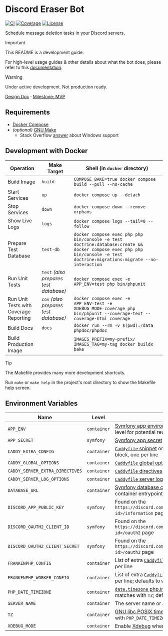 # Discord Eraser Bot

[![CI](https://github.com/kidthales/discord-eraser-bot/workflows/CI/badge.svg)](https://github.com/kidthales/discord-eraser-bot/actions/workflows/ci.yml)
[![Coverage](https://kidthales.com/discord-eraser-bot/coverage/badge.svg)](https://kidthales.com/discord-eraser-bot/coverage/)
[![License](https://img.shields.io/badge/License-AGPL_3.0_Only-blue)](https://github.com/kidthales/discord-eraser-bot/blob/main/LICENSE)

Schedule message deletion tasks in your Discord servers.

> [!IMPORTANT]
> This README is a development guide.
>
> For high-level usage guides & other details about what the bot does, please refer to this [documentation](https://kidthales.com/discord-eraser-bot/).

> [!WARNING]
> Under active development. Not production ready.
>
> [Design Doc](https://github.com/kidthales/discord-eraser-bot/wiki/Design) · [Milestone: MVP](https://github.com/kidthales/discord-eraser-bot/milestone/1)

## Requirements

- [Docker Compose](https://docs.docker.com/compose/install/)
- _(optional)_ [GNU Make](https://www.gnu.org/software/make/)
    - Stack Overflow [answer](https://stackoverflow.com/a/32127632) about Windows support

## Development with Docker

| Operation                              | Make Target                            | Shell (in `docker` directory)                                                                                                                                              |
|----------------------------------------|----------------------------------------|----------------------------------------------------------------------------------------------------------------------------------------------------------------------------|
| Build Image                            | `build`                                | `COMPOSE_BAKE=true docker compose build --pull --no-cache`                                                                                                                 |
| Start Services                         | `up`                                   | `docker compose up --detach`                                                                                                                                               |
| Stop Services                          | `down`                                 | `docker compose down --remove-orphans`                                                                                                                                     |
| Show Live Logs                         | `logs`                                 | `docker compose logs --tail=0 --follow`                                                                                                                                    |
| Prepare Test Database                  | `test-db`                              | `docker compose exec php php bin/console -e test doctrine:database:create && docker compose exec php php bin/console -e test doctrine:migrations:migrate --no-interaction` |
| Run Unit Tests                         | `test` _(also prepares test database)_ | `docker compose exec -e APP_ENV=test php bin/phpunit`                                                                                                                      |
| Run Unit Tests with Coverage Reporting | `cov` _(also prepares test database)_  | `docker compose exec -e APP_ENV=test -e XDEBUG_MODE=coverage php bin/phpunit --coverage-text --coverage-html coverage`                                                     |
| Build Docs                             | `docs`                                 | `docker run --rm -v $(pwd):/data phpdoc/phpdoc`                                                                                                                            |
| Build Production Image                 |                                        | `IMAGES_PREFIX=my-prefix/ IMAGES_TAG=my-tag docker buildx bake`                                                                                                            |

> [!TIP]
> The Makefile provides many more development shortcuts.
>
> Run `make` or `make help` in the project's root directory to show the Makefile help screen.

## Environment Variables

| Name                            | Level       | Description                                                                                                                                                                                     |
|---------------------------------|-------------|-------------------------------------------------------------------------------------------------------------------------------------------------------------------------------------------------|
| `APP_ENV`                       | `container` | [Symfony app environment](https://symfony.com/doc/current/configuration.html#selecting-the-active-environment), defined at the container level for potential reuse                              |
| `APP_SECRET`                    | `symfony`   | [Symfony app secret](https://symfony.com/doc/current/reference/configuration/kernel.html#kernel-secret)                                                                                         |
| `CADDY_EXTRA_CONFIG`            | `container` | [`Caddyfile` snippet](https://caddyserver.com/docs/caddyfile/concepts#snippets) or the [named-routes](https://caddyserver.com/docs/caddyfile/concepts#named-routes) options block, one per line |
| `CADDY_GLOBAL_OPTIONS`          | `container` | [`Caddyfile` global options block](https://caddyserver.com/docs/caddyfile/options#global-options), one per line                                                                                 |
| `CADDY_SERVER_EXTRA_DIRECTIVES` | `container` | [`Caddyfile` directives](https://caddyserver.com/docs/caddyfile/concepts#directives)                                                                                                            |
| `CADDY_SERVER_LOG_OPTIONS`      | `container` | [`Caddyfile` server log options block](https://caddyserver.com/docs/caddyfile/directives/log), one per line                                                                                     |
| `DATABASE_URL`                  | `container` | [Symfony database configuration](https://symfony.com/doc/current/doctrine.html#configuring-the-database), also used in container entrypoint                                                     |
| `DISCORD_APP_PUBLIC_KEY`        | `symfony`   | Found on the `https://discord.com/developers/applications/<app-id>/information` page                                                                                                            |
| `DISCORD_OAUTH2_CLIENT_ID`      | `symfony`   | Found on the `https://discord.com/developers/applications/<app-id>/oauth2` page                                                                                                                 |
| `DISCORD_OAUTH2_CLIENT_SECRET`  | `symfony`   | Found on the `https://discord.com/developers/applications/<app-id>/oauth2` page                                                                                                                 |
| `FRANKENPHP_CONFIG`             | `container` | List of extra [`Caddyfile` FrankenPHP directives](https://frankenphp.dev/docs/config/#caddyfile-config), one per line                                                                           |
| `FRANKENPHP_WORKER_CONFIG`      | `container` | List of extra [`Caddyfile` FrankenPHP directives](https://frankenphp.dev/docs/config/#caddyfile-config), one per line; defaults to `watch`                                                      |
| `PHP_DATE_TIMEZONE`             | `container` | [`date.timezone` php.ini directive](https://www.php.net/manual/en/datetime.configuration.php#ini.date.timezone) value, ensure this matches with `TZ`; defaults to `UTC`                         |
| `SERVER_NAME`                   | `container` | The server name or address; defaults to `localhost`                                                                                                                                             |
| `TZ`                            | `container` | [GNU libc POSIX timezone](https://www.gnu.org/software/libc/manual/html_node/TZ-Variable.html) value, ensure this matches with `PHP_DATE_TIMEZONE`; defaults to `UTC`                           |
| `XDEBUG_MODE`                   | `container` | Enable [Xdebug](https://xdebug.org/) when set to `debug`                                                                                                                                        |
